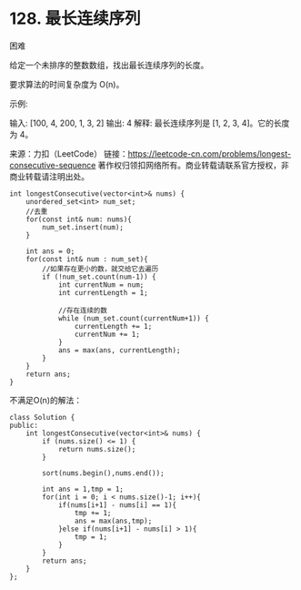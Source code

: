 # 128. 最长连续序列
困难

给定一个未排序的整数数组，找出最长连续序列的长度。

要求算法的时间复杂度为 O(n)。

示例:

输入: [100, 4, 200, 1, 3, 2]
输出: 4
解释: 最长连续序列是 [1, 2, 3, 4]。它的长度为 4。

来源：力扣（LeetCode）
链接：https://leetcode-cn.com/problems/longest-consecutive-sequence
著作权归领扣网络所有。商业转载请联系官方授权，非商业转载请注明出处。

```
int longestConsecutive(vector<int>& nums) {
    unordered_set<int> num_set;
    //去重
    for(const int& num: nums){
        num_set.insert(num);
    }
    
    int ans = 0;
    for(const int& num : num_set){
        //如果存在更小的数，就交给它去遍历
        if (!num_set.count(num-1)) {
            int currentNum = num;
            int currentLength = 1;
            
            //存在连续的数
            while (num_set.count(currentNum+1)) {
                currentLength += 1;
                currentNum += 1;
            }
            ans = max(ans, currentLength);
        }
    }
    return ans;
}
```


不满足O(n)的解法：
```
class Solution {
public:
    int longestConsecutive(vector<int>& nums) {
        if (nums.size() <= 1) {
            return nums.size();
        }

        sort(nums.begin(),nums.end());

        int ans = 1,tmp = 1;
        for(int i = 0; i < nums.size()-1; i++){
            if(nums[i+1] - nums[i] == 1){
                tmp += 1;
                ans = max(ans,tmp);
            }else if(nums[i+1] - nums[i] > 1){
                tmp = 1;
            }
        }
        return ans;
    }
};
```